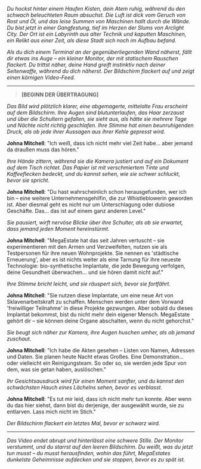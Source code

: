 _Du hockst hinter einem Haufen Kisten, dein Atem ruhig, während du den schwach beleuchteten Raum absuchst. Die Luft ist dick vom Geruch von Rost und Öl, und das leise Summen von Maschinen hallt durch die Wände. Du bist jetzt in einer Gangfestung, tief im Herzen der Slums von Arclight City. Der Ort ist ein Labyrinth aus alter Technik und kaputten Maschinen, ein Relikt aus einer Zeit, als diese Stadt sich noch im Aufbau befand._

_Als du dich einem Terminal an der gegenüberliegenden Wand näherst, fällt dir etwas ins Auge – ein kleiner Monitor, der mit statischem Rauschen flackert. Du trittst näher, deine Hand greift instinktiv nach deiner Seitenwaffe, während du dich näherst. Der Bildschirm flackert auf und zeigt einen körnigen Video-Feed._

---

> **[BEGINN DER ÜBERTRAGUNG]**

_Das Bild wird plötzlich klarer, eine abgemagerte, mittelalte Frau erscheint auf dem Bildschirm. Ihre Augen sind blutunterlaufen, das Haar zerzaust und über die Schultern gefallen, sie sieht aus, als hätte sie mehrere Tage und Nächte nicht richtig geschlafen. Ihre Stimme hat einen beunruhigenden Druck, als ob jede ihrer Aussagen aus ihrer Kehle gepresst wird._

**Johna Mitchell**: "Ich weiß, dass ich nicht mehr viel Zeit habe... aber jemand da draußen muss das hören."

_Ihre Hände zittern, während sie die Kamera justiert und auf ein Dokument auf dem Tisch richtet. Das Papier ist mit verschmiertem Tinte und Kaffeeflecken bedeckt, und du kannst sehen, wie sie schwer schluckt, bevor sie spricht._

**Johna Mitchell**: "Du hast wahrscheinlich schon herausgefunden, wer ich bin – eine weitere Unternehmensgehilfin, die zur Whistleblowerin geworden ist. Aber diesmal geht es nicht nur um Unterschlagung oder dubiose Geschäfte. Das... das ist auf einem ganz anderen Level."

_Sie pausiert, wirft nervöse Blicke über ihre Schulter, als ob sie erwartet, dass jemand jeden Moment hereinstürmt._

**Johna Mitchell**: "MegaEstate hat das seit Jahren vertuscht – sie experimentieren mit den Armen und Verzweifelten, nutzen sie als Testpersonen für ihre neuen Wohnprojekte. Sie nennen es 'städtische Erneuerung', aber es ist nichts weiter als eine Tarnung für ihre neueste Technologie: bio-synthetische Implantate, die jede Bewegung verfolgen, deine Gesundheit überwachen... und sie hören damit nicht auf."

_Ihre Stimme bricht leicht, und sie räuspert sich, bevor sie fortfährt._

**Johna Mitchell**: "Sie nutzen diese Implantate, um eine neue Art von Sklavenarbeitskraft zu schaffen. Menschen werden unter dem Vorwand 'freiwilliger Teilnahme' in diese Projekte gezwungen. Aber sobald du dieses Implantat bekommst, bist du nicht mehr dein eigener Mensch. MegaEstate gehört dir – sie können deine Organe abschalten, wenn du nicht gehorchst."

_Sie beugt sich näher zur Kamera, ihre Augen huschen umher, als ob jemand zuschaut._

**Johna Mitchell**: "Ich habe die Akten gesehen – Listen von Namen, Adressen und Daten. Sie planen heute Nacht etwas Großes. Eine Demonstration... oder vielleicht ein Reinigungsteam. So oder so, sie werden jede Spur von dem, was sie getan haben, auslöschen."

_Ihr Gesichtsausdruck wird für einen Moment sanfter, und du kannst den schwächsten Hauch eines Lächelns sehen, bevor es verblasst._

**Johna Mitchell**: "Es tut mir leid, dass ich nicht mehr tun konnte. Aber wenn du das hier siehst, dann bist du derjenige, der ausgewählt wurde, sie zu entlarven. Lass mich nicht im Stich."

_Der Bildschirm flackert ein letztes Mal, bevor er schwarz wird._

---

_Das Video endet abrupt und hinterlässt eine schwere Stille. Der Monitor verstummt, und du starrst auf den leeren Bildschirm. Du weißt, was du jetzt tun musst – du musst herausfinden, wohin das führt, MegaEstates dunkelste Geheimnisse aufdecken und sie stoppen, bevor es zu spät ist._
